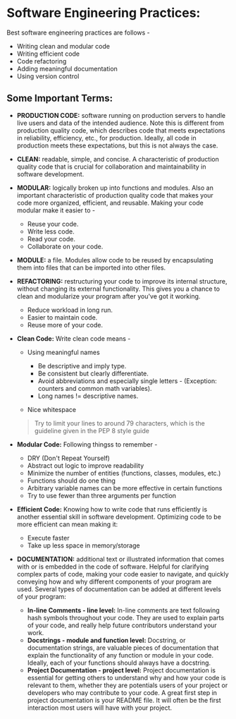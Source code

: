 # Software Engineering Practices:

Best software engineering practices are follows - 
* Writing clean and modular code
* Writing efficient code
* Code refactoring
* Adding meaningful documentation
* Using version control

## Some Important Terms:

* **PRODUCTION CODE:** software running on production servers to handle live users and data of the intended audience. Note this is different from production quality code, which describes code that meets expectations in reliability, efficiency, etc., for production. Ideally, all code in production meets these expectations, but this is not always the case.
* **CLEAN:** readable, simple, and concise. A characteristic of production quality code that is crucial for collaboration and maintainability in software development.
* **MODULAR:** logically broken up into functions and modules. Also an important characteristic of production quality code that makes your code more organized, efficient, and reusable. Making your code modular make it easier to -
  - Reuse your code.
  - Write less code.
  - Read your code.
  - Collaborate on your code.
* **MODULE:** a file. Modules allow code to be reused by encapsulating them into files that can be imported into other files.

* **REFACTORING:** restructuring your code to improve its internal structure, without changing its external functionality. This gives you a chance to clean and modularize your program after you've got it working.
  * Reduce workload in long run.
  * Easier to maintain code.
  * Reuse more of your code.
  
* **Clean Code:** Write clean code means -
  - Using meaningful names
  
    * Be descriptive and imply type.
    * Be consistent but clearly differentiate.
    * Avoid abbreviations and especially single letters - (Exception: counters and common math variables).
    * Long names != descriptive names.
  
  - Nice whitespace
  > Try to limit your lines to around 79 characters, which is the guideline given in the PEP 8 style guide
  
* **Modular Code:** Following thingss to remember -
  * DRY (Don't Repeat Yourself)
  * Abstract out logic to improve readability
  * Minimize the number of entities (functions, classes, modules, etc.)
  * Functions should do one thing
  * Arbitrary variable names can be more effective in certain functions
  * Try to use fewer than three arguments per function
  
* **Efficient Code:**
Knowing how to write code that runs efficiently is another essential skill in software development. Optimizing code to be more efficient can mean making it:
  * Execute faster
  * Take up less space in memory/storage
  
* **DOCUMENTATION:** additional text or illustrated information that comes with or is embedded in the code of software.
Helpful for clarifying complex parts of code, making your code easier to navigate, and quickly conveying how and why different components of your program are used.
Several types of documentation can be added at different levels of your program:
  * **In-line Comments - line level:** In-line comments are text following hash symbols throughout your code. They are used to explain parts of your code, and really help future contributors understand your work.
  * **Docstrings - module and function level:** Docstring, or documentation strings, are valuable pieces of documentation that explain the functionality of any function or module in your code. Ideally, each of your functions should always have a docstring.
  * **Project Documentation - project level:** Project documentation is essential for getting others to understand why and how your code is relevant to them, whether they are potentials users of your project or developers who may contribute to your code. A great first step in project documentation is your README file. It will often be the first interaction most users will have with your project.
  
  
  
